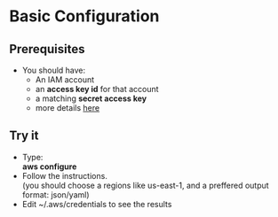 # Basic Configuration

## Prerequisites

- You should have:
  - An IAM account
  - an **access key id** for that account
  - a matching **secret access key**
  - more details [here](https://docs.aws.amazon.com/cli/latest/userguide/cli-configure-quickstart.html)

## Try it

- Type:  
**aws configure**
- Follow the instructions.  
(you should choose a regions like us-east-1, and a preffered output format: json/yaml)
- Edit ~/.aws/credentials to see the results